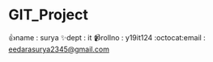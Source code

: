 # GIT_Project

👍name : surya
✨dept : it
📹rollno : y19it124
:octocat:email : eedarasurya2345@gmail.com
